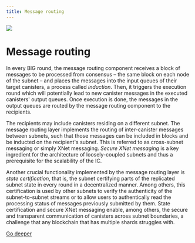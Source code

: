 ```yaml
---
title: Message routing
---
```


![](/img/how-it-works/messaging-routing.webp)

# Message routing

In every BIG round, the message routing component receives a block of messages to be processed from consensus – the same block on each node of the subnet – and places the messages into the input queues of their target canisters, a process called *induction*. Then, it triggers the execution round which will potentially lead to new canister messages in the executed canisters' output queues. Once execution is done, the messages in the output queues are routed by the message routing component to the recipients. 

The recipients may include canisters residing on a different subnet. The message routing layer implements the routing of inter-canister messages between subnets, such that those messages can be included in blocks and be inducted on the recipient's subnet. This is referred to as cross-subnet messaging or simply XNet messaging. *Secure XNet messaging* is a key ingredient for the architecture of loosely-coupled subnets and thus a prerequisite for the scalability of the IC.

Another crucial functionality implemented by the message routing layer is *state certification*, that is, the subnet certifying parts of the replicated subnet state in every round in a decentralized manner. Among others, this certification is used by other subnets to verify the authenticity of the subnet-to-subnet streams or to allow users to authentically read the processing status of messages previously submitted by them. State certification and secure XNet messaging enable, among others, the secure and transparent communication of canisters across subnet boundaries, a challenge that any blockchain that has multiple shards struggles with. 

[Go deeper](/how-it-works/message-routing/)
